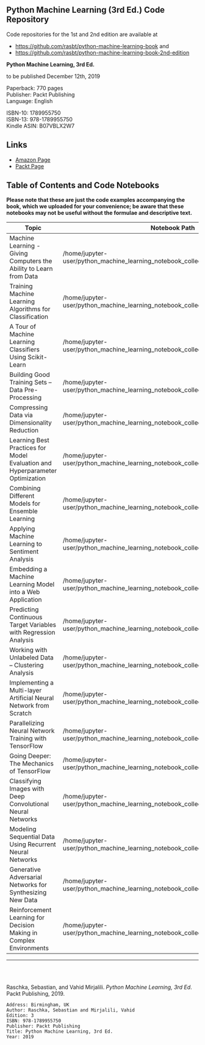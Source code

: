 ## Python Machine Learning (3rd Ed.) Code Repository

Code repositories for the 1st and 2nd edition are available at

- https://github.com/rasbt/python-machine-learning-book and
- https://github.com/rasbt/python-machine-learning-book-2nd-edition

**Python Machine Learning, 3rd Ed.**  

to be published December 12th, 2019

Paperback: 770 pages  
Publisher: Packt Publishing  
Language: English

ISBN-10: 1789955750   
ISBN-13: 978-1789955750  
Kindle ASIN: B07VBLX2W7 


## Links

- [Amazon Page](https://www.amazon.com/Python-Machine-Learning-scikit-learn-TensorFlow/dp/1789955750/)
- [Packt Page](https://www.packtpub.com/data/python-machine-learning-third-edition)



## Table of Contents and Code Notebooks

**Please note that these are just the code examples accompanying the book, which we uploaded for your convenience; be aware that these notebooks may not be useful without the formulae and descriptive text.**   

| Topic                  | Notebook Path                                                | Dataset Path  |
| ---------------------- | ------------------------------------------------------------ | ------------------- |
| Machine Learning - Giving Computers the Ability to Learn from Data | /home/jupyter-user/python_machine_learning_notebook_collection/ch01/ch01.ipynb | /home/jupyter-user/python_machine_learning_notebook_collection/ch01/images |
| Training Machine Learning Algorithms for Classification | /home/jupyter-user/python_machine_learning_notebook_collection/ch02/ch02.ipynb | /home/jupyter-user/python_machine_learning_notebook_collection/ch02/images |
| A Tour of Machine Learning Classifiers Using Scikit-Learn | /home/jupyter-user/python_machine_learning_notebook_collection/ch03/ch03.ipynb | /home/jupyter-user/python_machine_learning_notebook_collection/ch03/images |
| Building Good Training Sets – Data Pre-Processing | /home/jupyter-user/python_machine_learning_notebook_collection/ch04/ch04.ipynb | /home/jupyter-user/python_machine_learning_notebook_collection/ch04/images |
| Compressing Data via Dimensionality Reduction | /home/jupyter-user/python_machine_learning_notebook_collection/ch05/ch05.ipynb | /home/jupyter-user/python_machine_learning_notebook_collection/ch05/images |
| Learning Best Practices for Model Evaluation and Hyperparameter Optimization | /home/jupyter-user/python_machine_learning_notebook_collection/ch03/ch06.ipynb | /home/jupyter-user/python_machine_learning_notebook_collection/ch06/images |
| Combining Different Models for Ensemble Learning | /home/jupyter-user/python_machine_learning_notebook_collection/ch07/ch07.ipynb | /home/jupyter-user/python_machine_learning_notebook_collection/ch07/images |
| Applying Machine Learning to Sentiment Analysis | /home/jupyter-user/python_machine_learning_notebook_collection/ch08/ch08.ipynb | /home/jupyter-user/python_machine_learning_notebook_collection/ch08/movie_data.csv.gz |
| Embedding a Machine Learning Model into a Web Application | /home/jupyter-user/python_machine_learning_notebook_collection/ch09/ch09.ipynb | /home/jupyter-user/python_machine_learning_notebook_collection/ch09/images |
| Predicting Continuous Target Variables with Regression Analysis | /home/jupyter-user/python_machine_learning_notebook_collection/ch10/ch10.ipynb | /home/jupyter-user/python_machine_learning_notebook_collection/ch10/images |
| Working with Unlabeled Data – Clustering Analysis | /home/jupyter-user/python_machine_learning_notebook_collection/ch11/ch11.ipynb | /home/jupyter-user/python_machine_learning_notebook_collection/ch11/images |
| Implementing a Multi-layer Artificial Neural Network from Scratch | /home/jupyter-user/python_machine_learning_notebook_collection/ch12/ch12.ipynb | /home/jupyter-user/python_machine_learning_notebook_collection/ch12/images |
| Parallelizing Neural Network Training with TensorFlow | /home/jupyter-user/python_machine_learning_notebook_collection/ch13/ch13_part*.ipynb | /home/jupyter-user/python_machine_learning_notebook_collection/ch13/images |
| Going Deeper: The Mechanics of TensorFlow | /home/jupyter-user/python_machine_learning_notebook_collection/ch14/ch14_part*.ipynb | /home/jupyter-user/python_machine_learning_notebook_collection/ch14/images |
| Classifying Images with Deep Convolutional Neural Networks | /home/jupyter-user/python_machine_learning_notebook_collection/ch15/ch15_part*.ipynb | /home/jupyter-user/python_machine_learning_notebook_collection/ch15/images |
| Modeling Sequential Data Using Recurrent Neural Networks | /home/jupyter-user/python_machine_learning_notebook_collection/ch16/ch16_part*.ipynb | /home/jupyter-user/python_machine_learning_notebook_collection/ch16/images |
| Generative Adversarial Networks for Synthesizing New Data | /home/jupyter-user/python_machine_learning_notebook_collection/ch17/ch17_part*.ipynb | /home/jupyter-user/python_machine_learning_notebook_collection/ch17/images |
| Reinforcement Learning for Decision Making in Complex Environments | /home/jupyter-user/python_machine_learning_notebook_collection/ch18/ch18.ipynb | /home/jupyter-user/python_machine_learning_notebook_collection/ch18/images |



--- 

<br>
<br>

Raschka, Sebastian, and Vahid Mirjalili. *Python Machine Learning, 3rd Ed*. Packt Publishing, 2019.

```
Address: Birmingham, UK
Author: Raschka, Sebastian and Mirjalili, Vahid
Edition: 3
ISBN: 978-1789955750
Publisher: Packt Publishing
Title: Python Machine Learning, 3rd Ed.
Year: 2019
```
